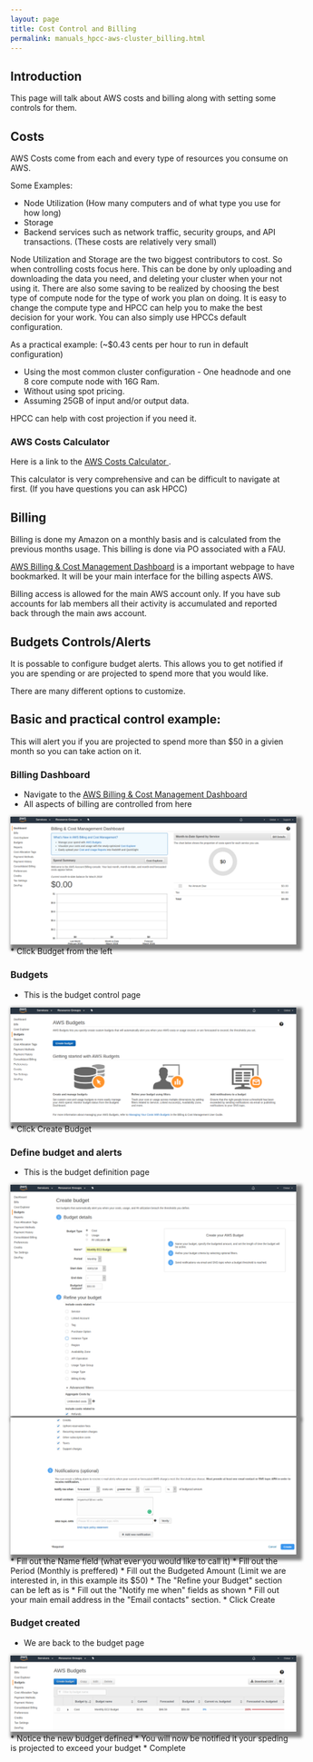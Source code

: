 ```yaml
---
layout: page
title: Cost Control and Billing
permalink: manuals_hpcc-aws-cluster_billing.html
---
```


## Introduction
This page will talk about AWS costs and billing along with setting some controls for them.

## Costs

AWS Costs come from each and every type of resources you consume on AWS.

Some Examples:

* Node Utilization (How many computers and of what type you use for how long)
* Storage
* Backend services such as network traffic, security groups, and API transactions. (These costs are relatively very small)

Node Utilization and Storage are the two biggest contributors to cost. So when controlling costs focus here.
This can be done by only uploading and downloading the data you need, and deleting your cluster when your not using it.
There are also some saving to be realized by choosing the best type of compute node for the type of work you plan on doing.
It is easy to change the compute type and HPCC can help you to make the best decision for your work.
You can also simply use HPCCs default configuration.

As a practical example: (~$0.43 cents per hour to run in default configuration)

* Using the most common cluster configuration - One headnode and one 8 core compute node with 16G Ram.
* Without using spot pricing.
* Assuming 25GB of input and/or output data.

HPCC can help with cost projection if you need it.

### AWS Costs Calculator

Here is a link to the <a href="https://calculator.s3.amazonaws.com/index.html" target="_blank"> AWS Costs Calculator </a>.

This calculator is very comprehensive and can be difficult to navigate at first. (If you have questions you can ask HPCC)

## Billing

Billing is done my Amazon on a monthly basis and is calculated from the previous months usage. This billing is done via PO associated with a FAU.

<a href="https://console.aws.amazon.com/billing/home#/" target="_blank">AWS Billing & Cost Management Dashboard</a> is a important webpage to have bookmarked.
It will be your main interface for the billing aspects AWS.

Billing access is allowed for the main AWS account only. If you have sub accounts for lab members all their activity is accumulated and reported back through the main aws account.


##  Budgets Controls/Alerts

It is possable to configure budget alerts. This allows you to get notified if you are spending or are projected to spend more that you would like.

There are many different options to customize.

## Basic and practical control example:

This will alert you if you are projected to spend more than $50 in a givien month so you can take action on it.

### Billing Dashboard
* Navigate to the <a href="https://console.aws.amazon.com/billing/home#/" target="_blank">AWS Billing & Cost Management Dashboard</a> 
* All aspects of billing are controlled from here
<img style="box-shadow:5px 5px 5px 5px grey" src="/img/cloud-aws-billing-dashboard.png" title="Dashboard" alt="Dashboard">
* Click Budget from the left

### Budgets
* This is the budget control page
<img style="box-shadow:5px 5px 5px 5px grey" src="/img/cloud-aws-billing-budget1.png" title="Budget" alt="Budget">
* Click Create Budget

### Define budget and alerts
* This is the budget definition page
<img style="box-shadow:5px 5px 5px 5px grey" src="/img/cloud-aws-billing-budget2.png" title="Budget Config 1" alt="Budget Config 1">
<img style="box-shadow:5px 5px 5px 5px grey" src="/img/cloud-aws-billing-budget3.png" title="Budget Config 2" alt="Budget Config 2">
* Fill out the Name field (what ever you would like to call it)
* Fill out the Period (Monthly is preffered)
* Fill out the Budgeted Amount (Limit we are interested in, in this example its $50)
* The "Refine your Budget" section can be left as is
* Fill out the "Notify me when" fields as shown
* Fill out your main email address in the "Email contacts" section.
* Click Create


### Budget created
* We are back to the budget page
<img style="box-shadow:5px 5px 5px 5px grey" src="/img/cloud-aws-billing-budget-done.png" title="Budget Done" alt="Budget Done">
* Notice the new budget defined
* You will now be notified it your speding is projected to exceed your budget
* Complete 



